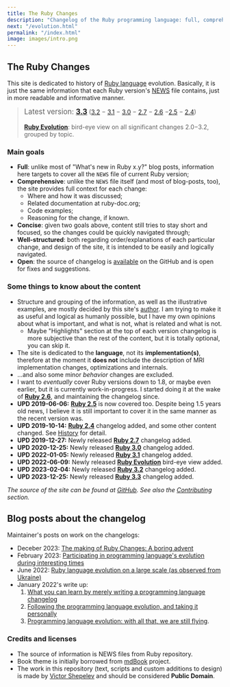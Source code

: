 ```yaml
---
title: The Ruby Changes
description: "Changelog of the Ruby programming language: full, comprehensive, concise, well-structured, and open."
next: "/evolution.html"
permalink: "/index.html"
image: images/intro.png
---
```


## The Ruby Changes

This site is dedicated to history of [Ruby language](https://www.ruby-lang.org/) evolution. Basically, it is just the same information that each Ruby version's [NEWS](https://github.com/ruby/ruby/blob/master/NEWS.md) file contains, just in more readable and informative manner.

> <big>Latest version: <b><a href="3.3.html">3.3</a></b></big> ([3.2](3.2.html) − [3.1](3.1.html) − [3.0](3.0.html) − [2.7](2.7.html) − [2.6](2.6.html) −[2.5](2.5.html) − [2.4](2.4.html))<br/><br/>**[Ruby Evolution](evolution.html)**: bird-eye view on all significant changes 2.0−3.2, grouped by topic.

### Main goals

* **Full**: unlike most of "What's new in Ruby x.y?" blog posts, information here targets to cover all the `NEWS` file of current Ruby version;
* **Comprehensive**: unlike the `NEWS` file itself (and most of blog-posts, too), the site provides full context for each change:
  * Where and how it was discussed;
  * Related documentation at ruby-doc.org;
  * Code examples;
  * Reasoning for the change, if known.
* **Concise**: given two goals above, content still tries to stay short and focused, so the changes could be quickly navigated through;
* **Well-structured**: both regarding order/explanations of each particular change, and design of the site, it is intended to be easily and logically navigated.
* **Open**: the source of changelog is [available](https://github.com/rubyreferences/rubychanges) on the GitHub and is open for fixes and suggestions.

### Some things to know about the content

* Structure and grouping of the information, as well as the illustrative examples, are mostly decided by this site's [author](https://zverok.space). I am trying to make it as useful and logical as humanly possible, but I have my own opinions about what is important, and what is not, what is related and what is not.
  * Maybe "Highlights" section at the top of each version changelog is more subjective than the rest of the content, but it is totally optional, you can skip it.
* The site is dedicated to the **language**, not its **implementation(s)**, therefore at the moment it **does not** include the description of MRI implementation changes, optimizations and internals.
* ...and also some minor _behavior_ changes are excluded.
* I want to _eventually_ cover Ruby versions down to 1.8, or maybe even earlier, but it is currently work-in-progress. I started doing it at the wake of **[Ruby 2.6](2.6.html)**, and maintaining the changelog since.
* **UPD 2019-06-06:** **[Ruby 2.5](2.5.html)** is now covered too. Despite being 1.5 years old news, I believe it is still important to cover it in the same manner as the recent version was.
* **UPD 2019-10-14:** **[Ruby 2.4](2.4.html)** changelog added, and some other content changed. See [History](/History.html) for detail.
* **UPD 2019-12-27:** Newly released **[Ruby 2.7](2.7.html)** changelog added.
* **UPD 2020-12-25:** Newly released **[Ruby 3.0](3.0.html)** changelog added.
* **UPD 2022-01-05:** Newly released **[Ruby 3.1](3.1.html)** changelog added.
* **UPD 2022-06-09:** Newly released **[Ruby Evolution](evolution.html)** bird-eye view added.
* **UPD 2023-02-04:** Newly released **[Ruby 3.2](3.2.html)** changelog added.
* **UPD 2023-12-25:** Newly released **[Ruby 3.3](3.3.html)** changelog added.

_The source of the site can be found at [GitHub](https://github.com/rubyreferences/rubychanges). See also the [Contributing](Contributing.html) section._

## Blog posts about the changelog

Maintainer's posts on work on the changelogs:

* Deceber 2023: [The making of Ruby Changes: A boring advent](https://zverok.space/blog/2023-12-28-advent-of-changelog-fin.html)
* February 2023: [Participating in programming language's evolution during interesting times](https://zverok.space/blog/2023-02-07-changelog2023.html)
* June 2022: [Ruby language evolution on a large scale (as observed from Ukraine)](https://zverok.space/blog/2022-06-11-ruby-evolution.html)
* January 2022's write up:
  1. [What you can learn by merely writing a programming language changelog](https://zverok.space/blog/2022-01-06-changelog.html)
  2. [Following the programming language evolution, and taking it personally](https://zverok.space/blog/2022-01-13-it-evolves.html)
  3. [Programming language evolution: with all that, we are still flying](https://zverok.space/blog/2022-01-20-still-flying.html).

### Credits and licenses

* The source of information is NEWS files from Ruby repository.
* Book theme is initially borrowed from [mdBook](https://github.com/rust-lang-nursery/mdBook) project.
* The work in this repository (text, scripts and custom additions to design) is made by [Victor Shepelev](https://zverok.space) and should be considered **Public Domain**.
